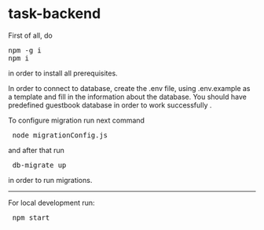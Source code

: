 # task-backend

First of all, do <pre>npm -g i <br/>npm i</pre> in order to install all prerequisites.

In order to connect to database, create the .env file, using .env.example as a template and fill in the information about the database. You should have predefined guestbook database in order to work successfully .

To configure migration run next command 

<pre> node migrationConfig.js </pre>

and after that run

<pre> db-migrate up </pre>

in order to run migrations.
<hr>
For local development run:

<pre> npm start </pre>
